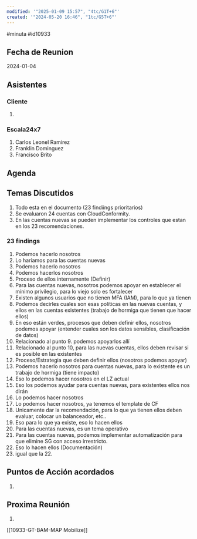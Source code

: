```yaml
---
modified: '"2025-01-09 15:57", "4tc/G1T+6"'
created: '"2024-05-20 16:46", "1tc/G5T+6"'
---
```


#minuta
#id10933
## Fecha de Reunion
2024-01-04

## Asistentes

### Cliente
1. 
### Escala24x7
1. Carlos Leonel Ramírez
2. Franklin Dominguez
3. Francisco Brito

## Agenda

## Temas Discutidos
1.  Todo esta en el documento (23 findiings prioritarios)
2. Se evaluaron 24 cuentas con CloudConformity.
3. En las cuentas nuevas se pueden implementar los controles que estan en los 23 recomendaciones.

### 23 findings
1. Podemos hacerlo nosotros
2. Lo haríamos para las cuentas nuevas
3. Podemos hacerlo nosotros
4. Podemos hacerlos nosotros
5. Proceso de ellos internamente (Definir)
6. Para las cuentas nuevas, nosotros podemos apoyar en establecer el mínimo privilegio, para lo viejo solo es fortalecer
7. Existen algunos usuarios que no tienen MFA (IAM), para lo que ya tienen
8. Podemos decirles cuales son esas políticas en las nuevas cuentas, y ellos en las cuentas existentes (trabajo de hormiga que tienen que hacer ellos)
9. En eso están verdes, procesos que deben definir ellos, nosotros podemos apoyar (entender cuales son los datos sensibles, clasificación de datos)
10. Relacionado al punto 9. podemos apoyarlos allí
11. Relacionado al punto 10, para las nuevas cuentas, ellos deben revisar si es posible en las existentes
12. Proceso/Estrategia que deben definir ellos (nosotros podemos apoyar)
13. Podemos hacerlo nosotros para cuentas nuevas, para lo existente es un trabajo de hormiga (tiene impacto)
14. Eso lo podemos hacer nosotros en el LZ actual
15. Eso los podemos ayudar para cuentas nuevas, para existentes ellos nos dirán
16. Lo podemos hacer nosotros
17. Lo podemos hacer nosotros, ya tenemos el template de CF
18. Unicamente dar la recomendación, para lo que ya tienen ellos deben evaluar, colocar un balanceador, etc..
19. Eso para lo que ya existe, eso lo hacen ellos
20. Para las cuentas nuevas, es un tema operativo
21. Para las cuentas nuevas, podemos implementar automatización para que elimine SG con acceso irrestricto.
22. Eso lo hacen ellos (Documentación)
23. igual que la 22.

## Puntos de Acción acordados
1. 

## Proxima Reunión
1.  



[[10933-GT-BAM-MAP Mobilize]]
